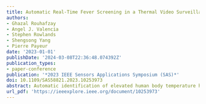 ```yaml
---
title: Automatic Real-Time Fever Screening in a Thermal Video Surveillance System
authors:
- Ghazal Rouhafzay
- Angel J. Valencia
- Stephen Rowlands
- Shengsong Yang
- Pierre Payeur
date: '2023-01-01'
publishDate: '2024-03-08T22:36:48.074392Z'
publication_types:
- paper-conference
publication: '*2023 IEEE Sensors Applications Symposium (SAS)*'
doi: 10.1109/SAS58821.2023.10253973
abstract: Automatic identification of elevated human body temperature has become a topic of interest in health-care monitoring systems. The use of a thermal imaging device recently gained in popularity for screening Covid-19 infected subjects in public transportation and public places, but can also be transposed to a variety of domains. Scientific studies support that certain thermal imaging systems can be used to reliably measure surface skin temperature in a stable environment. In this paper we propose a fever detection system that expands the capabilities provided with single thermal sensor by integrating two thermal cameras equipped with nonuniformity correction shutters and a blackbody temperature reference source. The system automatically detects a subject's face and forehead as well as the surface of the blackbody, compensates for the error arising as the person is not on the same plane as the blackbody, and triggers an alarm if the body temperature is higher than a predefined threshold. Experiments demonstrate that the fever detection system succeeds to achieve a confidence margin of ±0.43°C.
url_pdf: 'https://ieeexplore.ieee.org/document/10253973'
---
```

